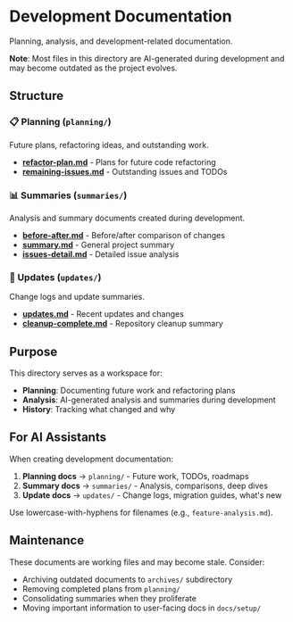 # Development Documentation

Planning, analysis, and development-related documentation.

**Note**: Most files in this directory are AI-generated during development and may become outdated as the project evolves.

## Structure

### 📋 Planning (`planning/`)

Future plans, refactoring ideas, and outstanding work.

- **[refactor-plan.md](./planning/refactor-plan.md)** - Plans for future code refactoring
- **[remaining-issues.md](./planning/remaining-issues.md)** - Outstanding issues and TODOs

### 📊 Summaries (`summaries/`)

Analysis and summary documents created during development.

- **[before-after.md](./summaries/before-after.md)** - Before/after comparison of changes
- **[summary.md](./summaries/summary.md)** - General project summary
- **[issues-detail.md](./summaries/issues-detail.md)** - Detailed issue analysis

### 📝 Updates (`updates/`)

Change logs and update summaries.

- **[updates.md](./updates/updates.md)** - Recent updates and changes
- **[cleanup-complete.md](./updates/cleanup-complete.md)** - Repository cleanup summary

## Purpose

This directory serves as a workspace for:
- **Planning**: Documenting future work and refactoring plans
- **Analysis**: AI-generated analysis and summaries during development
- **History**: Tracking what changed and why

## For AI Assistants

When creating development documentation:

1. **Planning docs** → `planning/` - Future work, TODOs, roadmaps
2. **Summary docs** → `summaries/` - Analysis, comparisons, deep dives
3. **Update docs** → `updates/` - Change logs, migration guides, what's new

Use lowercase-with-hyphens for filenames (e.g., `feature-analysis.md`).

## Maintenance

These documents are working files and may become stale. Consider:
- Archiving outdated documents to `archives/` subdirectory
- Removing completed plans from `planning/`
- Consolidating summaries when they proliferate
- Moving important information to user-facing docs in `docs/setup/`
